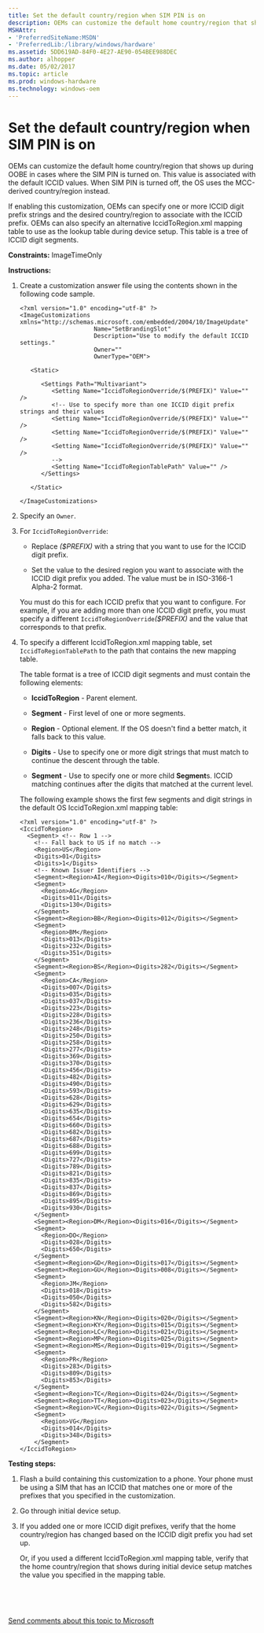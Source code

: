 ```yaml
---
title: Set the default country/region when SIM PIN is on
description: OEMs can customize the default home country/region that shows up during OOBE in cases where the SIM PIN is turned on. This value is associated with the default ICCID values. When SIM PIN is turned off, the OS uses the MCC-derived country/region instead.
MSHAttr:
- 'PreferredSiteName:MSDN'
- 'PreferredLib:/library/windows/hardware'
ms.assetid: 5DD619AD-84F0-4E27-AE90-054BEE988DEC
ms.author: alhopper
ms.date: 05/02/2017
ms.topic: article
ms.prod: windows-hardware
ms.technology: windows-oem
---
```


# Set the default country/region when SIM PIN is on


OEMs can customize the default home country/region that shows up during OOBE in cases where the SIM PIN is turned on. This value is associated with the default ICCID values. When SIM PIN is turned off, the OS uses the MCC-derived country/region instead.

If enabling this customization, OEMs can specify one or more ICCID digit prefix strings and the desired country/region to associate with the ICCID prefix. OEMs can also specify an alternative IccidToRegion.xml mapping table to use as the lookup table during device setup. This table is a tree of ICCID digit segments.

<a href="" id="constraints---imagetimeonly"></a>**Constraints:** ImageTimeOnly  

<a href="" id="instructions-"></a>**Instructions:**  
1.  Create a customization answer file using the contents shown in the following code sample.

    ``` syntax
    <?xml version="1.0" encoding="utf-8" ?>  
    <ImageCustomizations xmlns="http://schemas.microsoft.com/embedded/2004/10/ImageUpdate"  
                         Name="SetBrandingSlot"  
                         Description="Use to modify the default ICCID settings."
                         Owner=""  
                         OwnerType="OEM"> 

       <Static>

          <Settings Path="Multivariant">  
             <Setting Name="IccidToRegionOverride/$(PREFIX)" Value="" /> 
             <!-- Use to specify more than one ICCID digit prefix strings and their values
             <Setting Name="IccidToRegionOverride/$(PREFIX)" Value="" /> 
             <Setting Name="IccidToRegionOverride/$(PREFIX)" Value="" /> 
             <Setting Name="IccidToRegionOverride/$(PREFIX)" Value="" /> 
             -->
             <Setting Name="IccidToRegionTablePath" Value="" /> 
          </Settings>  

       </Static>

    </ImageCustomizations>
    ```

2.  Specify an `Owner`.

3.  For `IccidToRegionOverride`:

    -   Replace *($PREFIX)* with a string that you want to use for the ICCID digit prefix.

    -   Set the value to the desired region you want to associate with the ICCID digit prefix you added. The value must be in ISO-3166-1 Alpha-2 format.

    You must do this for each ICCID prefix that you want to configure. For example, if you are adding more than one ICCID digit prefix, you must specify a different `IccidToRegionOverride`*($PREFIX)* and the value that corresponds to that prefix.

4.  To specify a different IccidToRegion.xml mapping table, set `IccidToRegionTablePath` to the path that contains the new mapping table.

    The table format is a tree of ICCID digit segments and must contain the following elements:

    -   **IccidToRegion** - Parent element.

    -   **Segment** - First level of one or more segments.

    -   **Region** - Optional element. If the OS doesn't find a better match, it falls back to this value.

    -   **Digits** - Use to specify one or more digit strings that must match to continue the descent through the table.

    -   **Segment** - Use to specify one or more child **Segment**s. ICCID matching continues after the digits that matched at the current level.

    The following example shows the first few segments and digit strings in the default OS IccidToRegion.xml mapping table:

    ``` syntax
    <?xml version="1.0" encoding="utf-8" ?>  
    <IccidToRegion>   
      <Segment> <!-- Row 1 -->  
        <!-- Fall back to US if no match -->  
        <Region>US</Region>  
        <Digits>01</Digits>  
        <Digits>1</Digits>  
        <!-- Known Issuer Identifiers -->  
        <Segment><Region>AI</Region><Digits>010</Digits></Segment> 
        <Segment>  
          <Region>AG</Region>  
          <Digits>011</Digits>  
          <Digits>130</Digits>  
        </Segment>  
        <Segment><Region>BB</Region><Digits>012</Digits></Segment>  
        <Segment>  
          <Region>BM</Region>  
          <Digits>013</Digits>  
          <Digits>232</Digits>  
          <Digits>351</Digits>  
        </Segment>  
        <Segment><Region>BS</Region><Digits>282</Digits></Segment>  
        <Segment>  
          <Region>CA</Region>  
          <Digits>007</Digits>  
          <Digits>035</Digits>  
          <Digits>037</Digits>  
          <Digits>223</Digits>  
          <Digits>228</Digits>  
          <Digits>236</Digits>  
          <Digits>248</Digits>  
          <Digits>250</Digits>  
          <Digits>258</Digits>  
          <Digits>277</Digits>  
          <Digits>369</Digits>  
          <Digits>370</Digits>  
          <Digits>456</Digits>  
          <Digits>482</Digits>  
          <Digits>490</Digits>  
          <Digits>593</Digits>  
          <Digits>628</Digits>  
          <Digits>629</Digits>  
          <Digits>635</Digits>  
          <Digits>654</Digits>  
          <Digits>660</Digits>  
          <Digits>682</Digits>  
          <Digits>687</Digits>  
          <Digits>688</Digits>  
          <Digits>699</Digits>  
          <Digits>727</Digits>  
          <Digits>789</Digits>  
          <Digits>821</Digits>  
          <Digits>835</Digits>  
          <Digits>837</Digits>  
          <Digits>869</Digits>  
          <Digits>895</Digits>  
          <Digits>930</Digits>  
        </Segment>  
        <Segment><Region>DM</Region><Digits>016</Digits></Segment>  
        <Segment>  
          <Region>DO</Region>  
          <Digits>028</Digits>  
          <Digits>650</Digits>  
        </Segment>  
        <Segment><Region>GD</Region><Digits>017</Digits></Segment>  
        <Segment><Region>GU</Region><Digits>008</Digits></Segment> 
        <Segment>  
          <Region>JM</Region>  
          <Digits>018</Digits>  
          <Digits>050</Digits>  
          <Digits>582</Digits>  
        </Segment>        
        <Segment><Region>KN</Region><Digits>020</Digits></Segment>  
        <Segment><Region>KY</Region><Digits>015</Digits></Segment>  
        <Segment><Region>LC</Region><Digits>021</Digits></Segment>  
        <Segment><Region>MP</Region><Digits>025</Digits></Segment>  
        <Segment><Region>MS</Region><Digits>019</Digits></Segment>  
        <Segment>  
          <Region>PR</Region>  
          <Digits>283</Digits>  
          <Digits>809</Digits>  
          <Digits>853</Digits>  
        </Segment>  
        <Segment><Region>TC</Region><Digits>024</Digits></Segment>  
        <Segment><Region>TT</Region><Digits>023</Digits></Segment>  
        <Segment><Region>VC</Region><Digits>022</Digits></Segment>  
        <Segment>  
          <Region>VG</Region>  
          <Digits>014</Digits>  
          <Digits>348</Digits>  
        </Segment>  
    </IccidToRegion>  
    ```

<a href="" id="testing-steps-"></a>**Testing steps:**  
1.  Flash a build containing this customization to a phone. Your phone must be using a SIM that has an ICCID that matches one or more of the prefixes that you specified in the customization.

2.  Go through initial device setup.

3.  If you added one or more ICCID digit prefixes, verify that the home country/region has changed based on the ICCID digit prefix you had set up.

    Or, if you used a different IccidToRegion.xml mapping table, verify that the home country/region that shows during initial device setup matches the value you specified in the mapping table.

 

 

[Send comments about this topic to Microsoft](mailto:wsddocfb@microsoft.com?subject=Documentation%20feedback%20%5Bp_phCustomization\p_phCustomization%5D:%20Set%20the%20default%20country/region%20when%20SIM%20PIN%20is%20on%20%20RELEASE:%20%289/7/2016%29&body=%0A%0APRIVACY%20STATEMENT%0A%0AWe%20use%20your%20feedback%20to%20improve%20the%20documentation.%20We%20don't%20use%20your%20email%20address%20for%20any%20other%20purpose,%20and%20we'll%20remove%20your%20email%20address%20from%20our%20system%20after%20the%20issue%20that%20you're%20reporting%20is%20fixed.%20While%20we're%20working%20to%20fix%20this%20issue,%20we%20might%20send%20you%20an%20email%20message%20to%20ask%20for%20more%20info.%20Later,%20we%20might%20also%20send%20you%20an%20email%20message%20to%20let%20you%20know%20that%20we've%20addressed%20your%20feedback.%0A%0AFor%20more%20info%20about%20Microsoft's%20privacy%20policy,%20see%20http://privacy.microsoft.com/default.aspx. "Send comments about this topic to Microsoft")





